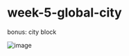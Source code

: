 # week-5-global-city
bonus: city block


![image](https://user-images.githubusercontent.com/117738625/205463540-c599640b-fe89-4871-a0ca-8af389845879.png)
